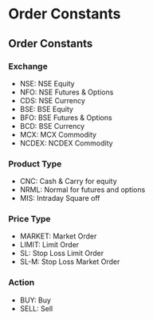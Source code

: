 # Order Constants

## Order Constants

### Exchange

* NSE: NSE Equity
* NFO: NSE Futures & Options
* CDS: NSE Currency
* BSE: BSE Equity
* BFO: BSE Futures & Options
* BCD: BSE Currency
* MCX: MCX Commodity
* NCDEX: NCDEX Commodity

### Product Type

* CNC: Cash & Carry for equity
* NRML: Normal for futures and options
* MIS: Intraday Square off

### Price Type

* MARKET: Market Order
* LIMIT: Limit Order
* SL: Stop Loss Limit Order
* SL-M: Stop Loss Market Order

### Action

* BUY: Buy
* SELL: Sell